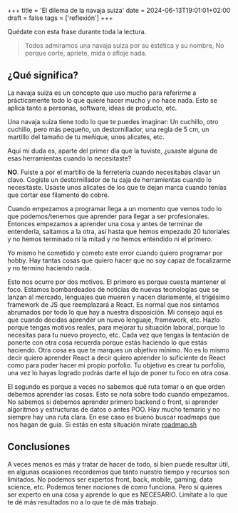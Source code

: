 +++
title = 'El dilema de la navaja suiza'
date = 2024-06-13T19:01:01+02:00
draft = false
tags = ['reflexión']
+++

Quédate con esta frase durante toda la lectura.

> Todos admiramos una navaja suiza por su estética y su nombre,
No porque corte, apriete, mida o afloje nada.

## ¿Qué significa?
La navaja suiza es un concepto que uso mucho para referirme a prácticamente todo lo que quiere hacer mucho y no hace nada.
Esto se aplica tanto a personas, software, ideas de producto, etc.

Una navaja suiza tiene todo lo que te puedes imaginar: Un cuchillo, otro cuchillo, pero más pequeño,
un destornillador, una regla de 5 cm, un martillo del tamaño de tu meñique, unos alicates, etc.

Aquí mi duda es, aparte del primer día que la tuviste, ¿usaste alguna de esas herramientas cuando lo necesitaste?

**NO**. Fuiste a por el martillo de la ferretería cuando necesitabas clavar un clavo. Cogiste un destornillador de
tu caja de herramientas cuando lo necesitaste. Usaste unos alicates de los que te dejan marca cuando tenías que
cortar ese filamento de cobre.

Cuando empezamos a programar llega a un momento que vemos todo lo que podemos/tenemos que aprender para llegar a
ser profesionales. Entonces empezamos a aprender una cosa y antes de terminar de entenderla, saltamos a la otra,
así hasta que hemos empezado 20 tutoriales y no hemos terminado ni la mitad y no hemos entendido ni el primero.

Yo mismo he cometido y cometo este error cuando quiero programar por hobby. Hay tantas cosas que quiero hacer
que no soy capaz de focalizarme y no termino haciendo nada.

Esto nos ocurre por dos motivos. El primero es porque cuesta mantener el foco. Estamos bombardeados de noticias
de nuevas tecnologías que se lanzan al mercado, lenguajes que mueren y nacen diariamente, el trigésimo framework de JS
que reemplazará a React. Es normal que nos sintamos abrumados por todo lo que hay a nuestra disposición. Mi consejo
aquí es que cuando decidas aprender un nuevo lenguaje, framework, etc. Hazlo porque tengas motivos reales, para mejorar tu situación
laboral, porque lo necesitas para tu nuevo proyecto, etc. Cada vez que tengas la tentación de ponerte con otra cosa
recuerda porque estás haciendo lo que estás haciendo. Otra cosa es que te marques un objetivo mínimo. No es lo mismo decir
quiero aprender React a decir quiero aprender lo suficiente de React como para poder hacer mi propio porfolio.
Tu objetivo es crear tu porfolio, una vez lo hayas logrado podrás darte el lujo de poner tu foco en otra cosa.

El segundo es porque a veces no sabemos qué ruta tomar o en que orden debemos aprender las cosas. Esto se nota sobre todo
cuando empezamos. No sabemos si debemos aprender primero backend o front, si aprender algoritmos y estructuras de datos
o antes POO. Hay mucho temario y no siempre hay una ruta clara. En ese caso es bueno buscar roadmaps que nos hagan de guía.
Si estás en esta situación mírate [roadmap.sh](https://roadmap.sh)

## Conclusiones
A veces menos es más y tratar de hacer
de todo, si bien puede resultar útil, en algunas ocasiones recordemos que tanto nuestro tiempo y recursos son limitados.
No podemos ser expertos front, back, mobile, gaming, data science, etc. Podemos tener nociones de como funciona.
Pero si quieres ser experto en una cosa y aprende lo que es NECESARIO. Limítate a lo que te dé más resultados
no a lo que te dé más trabajo.
